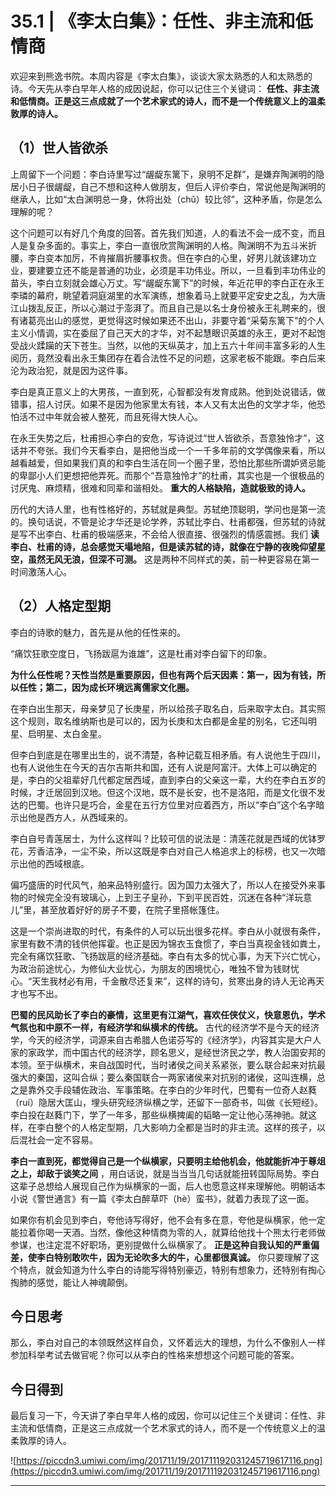 # 35.1 | 《李太白集》：任性、非主流和低情商

欢迎来到熊逸书院。本周内容是《李太白集》，谈谈大家太熟悉的人和太熟悉的诗。今天先从李白早年人格的成因说起，你可以记住三个关键词： **任性、非主流和低情商。正是这三点成就了一个艺术家式的诗人，而不是一个传统意义上的温柔敦厚的诗人。**

## （1）世人皆欲杀

上周留下一个问题：李白诗里写过“龌龊东篱下，泉明不足群”，是嫌弃陶渊明的隐居小日子很龌龊，自己不想和这种人做朋友，但后人评价李白，常说他是陶渊明的继承人，比如“太白渊明总一身，休将出处（chǔ）较比邻”，这种矛盾，你是怎么理解的呢？

这个问题可以有好几个角度的回答。首先我们知道，人的看法不会一成不变，而且人是复杂多面的。事实上，李白一直很欣赏陶渊明的人格。陶渊明不为五斗米折腰，李白变本加厉，不肯摧眉折腰事权贵。但在李白的心里，好男儿就该建功立业，要建要立还不能是普通的功业，必须是丰功伟业。所以，一旦看到丰功伟业的苗头，李白立刻就会雄心万丈。写“龌龊东篱下”的时候，年近花甲的李白正在永王李璘的幕府，眺望着洞庭湖里的水军演练，想象着马上就要平定安史之乱，为大唐江山拨乱反正，所以心潮过于澎湃了。而且自己是以名士身份被永王礼聘来的，很有诸葛亮出山的感觉，更觉得这时候如果还不出山，非要守着“采菊东篱下”的个人主义小情调，实在委屈了自己天大的才华，对不起慧眼识英雄的永王，更对不起饱受战火蹂躏的天下苍生。当然，以他的天纵英才，加上五六十年间丰富多彩的人生阅历，竟然没看出永王集团存在着合法性不足的问题，这家老板不能跟。李白后来沦为政治犯，就是因为这件事。

李白是真正意义上的大男孩，一直到死，心智都没有发育成熟。他到处说错话，做错事，招人讨厌。如果不是因为他家里太有钱，本人又有太出色的文学才华，他恐怕活不过中年就会被人整死，而且死得大快人心。

在永王失势之后，杜甫担心李白的安危，写诗说过“世人皆欲杀，吾意独怜才”，这话并不夸张。我们今天看李白，是把他当成一个一千多年前的文学偶像来看，所以越看越爱，但如果我们真的和李白生活在同一个圈子里，恐怕比那些所谓妒贤忌能的卑鄙小人们更想把他弄死。而那个“吾意独怜才”的杜甫，其实也是一个很极品的讨厌鬼、麻烦精，很难和同辈和谐相处。 **重大的人格缺陷，造就极致的诗人。**

历代的大诗人里，也有性格好的，苏轼就是典型。苏轼绝顶聪明，学问也是第一流的。换句话说，不管是论才华还是论学养，苏轼比李白、杜甫都强，但苏轼的诗就是写不出李白、杜甫的极端感来，不会给人很直接、很强烈的情感震撼。我们 **读李白、杜甫的诗，总会感觉天塌地陷，但是读苏轼的诗，就像在宁静的夜晚仰望星空，虽然无风无浪，但深不可测。** 这是两种不同样式的美，前一种更容易在第一时间激荡人心。

## （2）人格定型期

李白的诗歌的魅力，首先是从他的任性来的。

“痛饮狂歌空度日，飞扬跋扈为谁雄”，这是杜甫对李白留下的印象。

 **为什么任性呢？天性当然是重要原因，但也有两个后天因素：第一，因为有钱，所以任性；第二，因为成长环境远离儒家文化圈。**

在李白出生那天，母亲梦见了长庚星，所以给孩子取名白，后来取字太白。其实照这个规则，取名维纳斯也是可以的，因为长庚和太白都是金星的别名，它还叫明星、启明星、太白金星。

但李白到底是在哪里出生的，说不清楚，各种记载互相矛盾。有人说他生于四川，也有人说他生在今天的吉尔吉斯共和国，还有人说是阿富汗。大体上可以确定的是，李白的父祖辈好几代都定居西域，直到李白的父亲这一辈，大约在李白五岁的时候，才迁居回到汉地。但这个汉地，既不是长安，也不是洛阳，而是文化很不发达的巴蜀。也许只是巧合，金星在五行方位里对应着西方，所以“李白”这个名字暗示出他是西方人，从西域来的。

李白自号青莲居士，为什么这样叫？比较可信的说法是：清莲花就是西域的优钵罗花，芳香洁净，一尘不染，所以这既是李白对自己人格追求上的标榜，也又一次暗示出他的西域根底。

偏巧盛唐的时代风气，舶来品特别盛行。因为国力太强大了，所以人在接受外来事物的时候完全没有玻璃心，上到王子皇孙，下到平民百姓，沉迷在各种“洋玩意儿”里，甚至放着好好的房子不要，在院子里搭帐篷住。

这是一个崇尚进取的时代，有条件的人可以玩出很多花样。李白从小就很有条件，家里有数不清的钱供他挥霍。也正是因为锦衣玉食惯了，李白当真视金钱如粪土，完全有痛饮狂歌、飞扬跋扈的经济基础。李白有太多的忧心事，为天下兴亡忧心，为政治前途忧心，为修仙大业忧心，为朋友的困境忧心，唯独不曾为钱财忧心。“天生我材必有用，千金散尽还复来”，这样的诗句，贫寒出身的诗人无论再天才也写不出。

 **巴蜀的民风助长了李白的豪情，这里更有江湖气，喜欢任侠仗义，快意恩仇，学术气氛也和中原不一样，有经济学和纵横术的传统。** 古代的经济学不是今天的经济学，今天的经济学，词源来自古希腊人色诺芬写的《经济学》，内容其实是大户人家的家政学，而中国古代的经济学，顾名思义，是经世济民之学，教人治国安邦的本领。至于纵横术，来自战国时代，当时诸侯之间关系紧张，要么联合起来对抗最强大的秦国，这叫合纵；要么秦国联合一两家诸侯来对抗别的诸侯，这叫连横，总之是靠外交手段辅佐政治、军事策略。在李白的少年时代，巴蜀有一位奇人赵蕤（ruí）隐居大匡山，埋头研究经济纵横之学，还留下一部奇书，叫做《长短经》。李白投在赵蕤门下，学了一年多，那些纵横捭阖的韬略一定让他心荡神驰。就这样，在李白整个的人格定型期，几大影响力全都是当时的非主流。这样的孩子，以后混社会一定不容易。

 **李白一直到死，都觉得自己是一个纵横家，只要明主给他机会，他就能折冲于尊俎之上，却敌于谈笑之间** ，用白话说，就是当当当几句话就能扭转国际局势。李白这辈子总想给人展现自己作为纵横家的一面，后人也愿意这样来理解他。明朝话本小说《警世通言》有一篇《李太白醉草吓（hè）蛮书》，就着力表现了这一面。

如果你有机会见到李白，夸他诗写得好，他不会有多在意，夸他是纵横家，他一定能拉着你喝一天酒。当然，像他这种情商为零的人，就算给他找十个熊太行老师做参谋，也注定混不好职场，更别提做什么纵横家了。 **正是这种自我认知的严重偏差，使李白特别敢吹牛，因为无论吹多大的牛，心里都很真诚。** 你只要理解了这个特点，就会知道为什么李白的诗能写得特别豪迈，特别有想象力，还特别有掏心掏肺的感觉，能让人神魂颠倒。

## 今日思考

那么，李白对自己的本领既然这样自负，又怀着远大的理想，为什么不像别人一样参加科举考试去做官呢？你可以从李白的性格来想想这个问题可能的答案。

## 今日得到

最后复习一下，今天讲了李白早年人格的成因，你可以记住三个关键词：任性、非主流和低情商，正是这三点成就一个艺术家式的诗人，而不是一个传统意义上的温柔敦厚的诗人。

![https://piccdn3.umiwi.com/img/201711/19/201711192031245719617116.png](https://piccdn3.umiwi.com/img/201711/19/201711192031245719617116.png)

---
